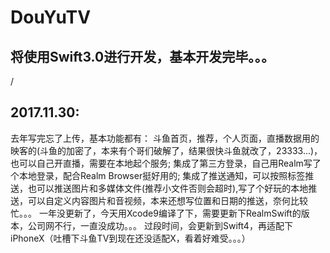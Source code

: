 # DouYuTV
## 将使用Swift3.0进行开发，基本开发完毕。。。
/<br>
## 2017.11.30:
去年写完忘了上传，基本功能都有：
斗鱼首页，推荐，个人页面，直播数据用的映客的(斗鱼的加密了，本来有个哥们破解了，结果很快斗鱼就改了，23333...)，也可以自己开直播，需要在本地起个服务;
集成了第三方登录，自己用Realm写了个本地登录，配合Realm Browser挺好用的;
集成了推送通知，可以按照标签推送，也可以推送图片和多媒体文件(推荐小文件否则会超时),写了个好玩的本地推送，可以自定义内容图片和音视频，本来还想写位置和日期的推送，奈何比较忙。。。
一年没更新了，今天用Xcode9编译了下，需要更新下RealmSwift的版本，公司网不行，一直没成功。。。
过段时间，会更新到Swift4，再适配下iPhoneX（吐槽下斗鱼TV到现在还没适配X，看着好难受。。。）
